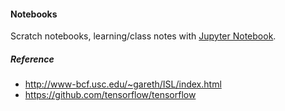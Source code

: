 #### Notebooks

Scratch notebooks, learning/class notes with [Jupyter Notebook](http://jupyter.org).

##### Reference

- http://www-bcf.usc.edu/~gareth/ISL/index.html
- https://github.com/tensorflow/tensorflow
